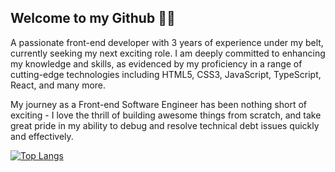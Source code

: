 ## Welcome to my Github 🤜🏼 

A passionate front-end developer with 3 years of experience under my belt, currently seeking my next exciting role. I am deeply committed to enhancing my knowledge and skills, as evidenced by my proficiency in a range of cutting-edge technologies including HTML5, CSS3, JavaScript, TypeScript, React, and many more.

My journey as a Front-end Software Engineer has been nothing short of exciting - I love the thrill of building awesome things from scratch, and take great pride in my ability to debug and resolve technical debt issues quickly and effectively.

[![Top Langs](https://github-readme-stats.vercel.app/api/top-langs/?username=avalos010&langs_count=5&theme=radical)](https://github.com/avalos010/github-readme-stats)
